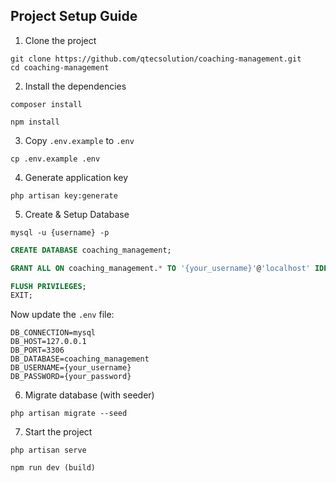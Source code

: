 ## Project Setup Guide

1. Clone the project

```shell
git clone https://github.com/qtecsolution/coaching-management.git
cd coaching-management
```

2. Install the dependencies

```shell
composer install
```
```shell
npm install
```

3. Copy `.env.example` to `.env`

```shell
cp .env.example .env
```

4. Generate application key

```shell
php artisan key:generate
```

5. Create & Setup Database

```shell
mysql -u {username} -p
```

```sql
CREATE DATABASE coaching_management;
```

```sql
GRANT ALL ON coaching_management.* TO '{your_username}'@'localhost' IDENTIFIED BY '{your_password}';
```

```sql
FLUSH PRIVILEGES;
EXIT;
```

Now update the `.env` file:

```shell
DB_CONNECTION=mysql
DB_HOST=127.0.0.1
DB_PORT=3306
DB_DATABASE=coaching_management
DB_USERNAME={your_username}
DB_PASSWORD={your_password}
``` 

6. Migrate database (with seeder)

```shell
php artisan migrate --seed
```

7. Start the project

```shell
php artisan serve
```
```shell
npm run dev (build)
```
